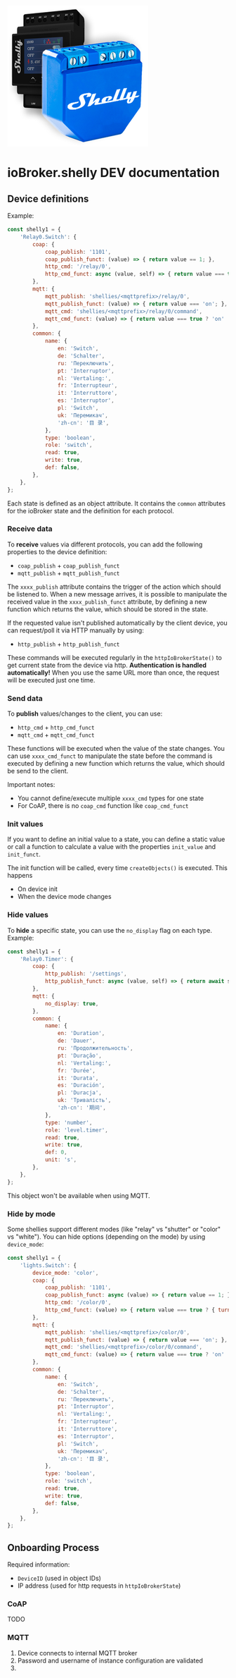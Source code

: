 ![Logo](../../../admin/shelly.png)

# ioBroker.shelly DEV documentation

## Device definitions

Example:

```javascript
const shelly1 = {
    'Relay0.Switch': {
        coap: {
            coap_publish: '1101',
            coap_publish_funct: (value) => { return value == 1; },
            http_cmd: '/relay/0',
            http_cmd_funct: async (value, self) => { return value === true ? { turn: 'on', timer: await shellyHelper.getSetDuration(self, 'Relay0.Timer') } : { turn: 'off', timer: await shellyHelper.getSetDuration(self, 'Relay0.Timer') }; },
        },
        mqtt: {
            mqtt_publish: 'shellies/<mqttprefix>/relay/0',
            mqtt_publish_funct: (value) => { return value === 'on'; },
            mqtt_cmd: 'shellies/<mqttprefix>/relay/0/command',
            mqtt_cmd_funct: (value) => { return value === true ? 'on' : 'off'; },
        },
        common: {
            name: {
                en: 'Switch',
                de: 'Schalter',
                ru: 'Переключить',
                pt: 'Interruptor',
                nl: 'Vertaling:',
                fr: 'Interrupteur',
                it: 'Interruttore',
                es: 'Interruptor',
                pl: 'Switch',
                uk: 'Перемикач',
                'zh-cn': '目 录',
            },
            type: 'boolean',
            role: 'switch',
            read: true,
            write: true,
            def: false,
        },
    },
};
```

Each state is defined as an object attribute. It contains the `common` attributes for the ioBroker state and the definition for each protocol.

### Receive data

To **receive** values via different protocols, you can add the following properties to the device definition:

- `coap_publish` + `coap_publish_funct`
- `mqtt_publish` + `mqtt_publish_funct`

The `xxxx_publish` attribute contains the trigger of the action which should be listened to. When a new message arrives, it is possible to manipulate the received value in the `xxxx_publish_funct` attribute, by defining a new function which returns the value, which should be stored in the state.

If the requested value isn't published automatically by the client device, you can request/poll it via HTTP manually by using:

- `http_publish` + `http_publish_funct`

These commands will be executed regularly in the `httpIoBrokerState()` to get current state from the device via http. **Authentication is handled automatically!** When you use the same URL more than once, the request will be executed just one time.

### Send data

To **publish** values/changes to the client, you can use:

- `http_cmd` + `http_cmd_funct`
- `mqtt_cmd` + `mqtt_cmd_funct`

These functions will be executed when the value of the state changes. You can use `xxxx_cmd_funct` to manipulate the state before the command is executed by defining a new function which returns the value, which should be send to the client.

Important notes:

- You cannot define/execute multiple `xxxx_cmd` types for one state
- For CoAP, there is no `coap_cmd` function like `coap_cmd_funct`

### Init values

If you want to define an initial value to a state, you can define a static value or call a function to calculate a value with the properties `init_value` and `init_funct`.

The init function will be called, every time `createObjects()` is executed. This happens

- On device init
- When the device mode changes

### Hide values

To **hide** a specific state, you can use the `no_display` flag on each type. Example:

```javascript
const shelly1 = {
    'Relay0.Timer': {
        coap: {
            http_publish: '/settings',
            http_publish_funct: async (value, self) => { return await shellyHelper.getSetDuration(self, 'Relay0.Timer'); },
        },
        mqtt: {
            no_display: true,
        },
        common: {
            name: {
                en: 'Duration',
                de: 'Dauer',
                ru: 'Продолжительность',
                pt: 'Duração',
                nl: 'Vertaling:',
                fr: 'Durée',
                it: 'Durata',
                es: 'Duración',
                pl: 'Duracja',
                uk: 'Тривалість',
                'zh-cn': '期间',
            },
            type: 'number',
            role: 'level.timer',
            read: true,
            write: true,
            def: 0,
            unit: 's',
        },
    },
};
```

This object won't be available when using MQTT.

### Hide by mode

Some shellies support different modes (like "relay" vs "shutter" or "color" vs "white"). You can hide options (depending on the mode) by using `device_mode`:

```javascript
const shelly1 = {
    'lights.Switch': {
        device_mode: 'color',
        coap: {
            coap_publish: '1101',
            coap_publish_funct: async (value) => { return value == 1; },
            http_cmd: '/color/0',
            http_cmd_funct: (value) => { return value === true ? { turn: 'on' } : { turn: 'off' }; },
        },
        mqtt: {
            mqtt_publish: 'shellies/<mqttprefix>/color/0',
            mqtt_publish_funct: (value) => { return value === 'on'; },
            mqtt_cmd: 'shellies/<mqttprefix>/color/0/command',
            mqtt_cmd_funct: (value) => { return value === true ? 'on' : 'off'; },
        },
        common: {
            name: {
                en: 'Switch',
                de: 'Schalter',
                ru: 'Переключить',
                pt: 'Interruptor',
                nl: 'Vertaling:',
                fr: 'Interrupteur',
                it: 'Interruttore',
                es: 'Interruptor',
                pl: 'Switch',
                uk: 'Перемикач',
                'zh-cn': '目 录',
            },
            type: 'boolean',
            role: 'switch',
            read: true,
            write: true,
            def: false,
        },
    },
};
```

## Onboarding Process

Required information:

- `DeviceID` (used in object IDs)
- IP address (used for http requests in `httpIoBrokerState`)


### CoAP

TODO

### MQTT

1. Device connects to internal MQTT broker
2. Password and username of instance configuration are validated
3. 
